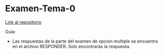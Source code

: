 # Examen-Tema-0

[Link al repositorio](https://github.com/Dalvelac/Examen-Tema-0)

Guía:

- Las respuestas de la parte del examen de opcion multiple se encuentra en el archivo RESPONDER. Solo encontrarás la respuesta.
